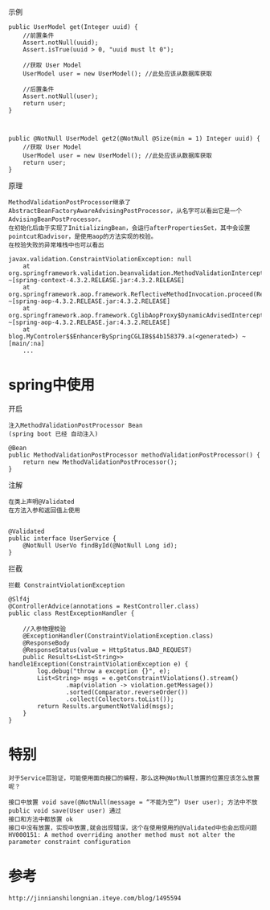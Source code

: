 
示例
    
    public UserModel get(Integer uuid) {
        //前置条件
        Assert.notNull(uuid);
        Assert.isTrue(uuid > 0, "uuid must lt 0");
    
        //获取 User Model
        UserModel user = new UserModel(); //此处应该从数据库获取
    
        //后置条件
        Assert.notNull(user);
        return user;
    }



    public @NotNull UserModel get2(@NotNull @Size(min = 1) Integer uuid) {
        //获取 User Model
        UserModel user = new UserModel(); //此处应该从数据库获取
        return user;
    }


原理

    MethodValidationPostProcessor继承了AbstractBeanFactoryAwareAdvisingPostProcessor，从名字可以看出它是一个AdvisingBeanPostProcessor。
    在初始化后由于实现了InitializingBean，会运行afterPropertiesSet，其中会设置pointcut和advisor，是使用aop的方法实现的校验。
    在校验失败的异常堆栈中也可以看出    

    javax.validation.ConstraintViolationException: null
        at org.springframework.validation.beanvalidation.MethodValidationInterceptor.invoke(MethodValidationInterceptor.java:136) ~[spring-context-4.3.2.RELEASE.jar:4.3.2.RELEASE]
        at org.springframework.aop.framework.ReflectiveMethodInvocation.proceed(ReflectiveMethodInvocation.java:179) ~[spring-aop-4.3.2.RELEASE.jar:4.3.2.RELEASE]
        at org.springframework.aop.framework.CglibAopProxy$DynamicAdvisedInterceptor.intercept(CglibAopProxy.java:655) ~[spring-aop-4.3.2.RELEASE.jar:4.3.2.RELEASE]
        at blog.MyControler$$EnhancerBySpringCGLIB$$4b158379.a(<generated>) ~[main/:na]
        ...

# spring中使用


开启
    
    注入MethodValidationPostProcessor Bean
    (spring boot 已经 自动注入)

    @Bean
    public MethodValidationPostProcessor methodValidationPostProcessor() {
        return new MethodValidationPostProcessor();
    }    
     
注解

    在类上声明@Validated
    在方法入参和返回值上使用
    

    @Validated
    public interface UserService {
        @NotNull UserVo findById(@NotNull Long id);
    }


拦截

    拦截 ConstraintViolationException

    @Slf4j
    @ControllerAdvice(annotations = RestController.class)
    public class RestExceptionHandler {
    
        //入参物理校验
        @ExceptionHandler(ConstraintViolationException.class)
        @ResponseBody
        @ResponseStatus(value = HttpStatus.BAD_REQUEST)
        public Results<List<String>> handle1Exception(ConstraintViolationException e) {
            log.debug("throw a exception {}", e);
            List<String> msgs = e.getConstraintViolations().stream()
                    .map(violation -> violation.getMessage())
                    .sorted(Comparator.reverseOrder())
                    .collect(Collectors.toList());
            return Results.argumentNotValid(msgs);
        }
    }
  


# 特别

    对于Service层验证，可能使用面向接口的编程，那么这种@NotNull放置的位置应该怎么放置呢？
    
    接口中放置 void save(@NotNull(message = “不能为空”) User user); 方法中不放public void save(User user) 通过
    接口和方法中都放置 ok
    接口中没有放置，实现中放置,就会出现错误，这个在使用使用的@Validated中也会出现问题 HV000151: A method overriding another method must not alter the parameter constraint configuration    


# 参考

    http://jinnianshilongnian.iteye.com/blog/1495594